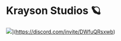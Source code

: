 # Krayson Studios 🪐

![](https://dcbadge.limes.pink/api/server/INVITE)](https://discord.com/invite/DWfuQRsxwb)
